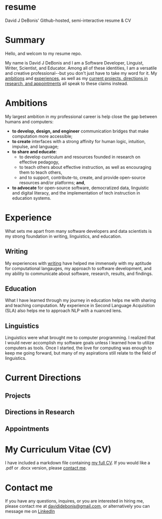 # resume
David J DeBonis' Github-hosted, semi-interactive resume &amp; CV

# Summary

Hello, and welcom to my resume repo.

My name is David J DeBonis and I am a Software Developer, Linguist, Writer, Scientist, and Educator. Among all of these identities, I am a versatile and creative professional--but you don't just have to take my word for it. My [ambitions](#ambitions) and [experiences](#experience), as well as my [current projects, directions in research, and appointments](#current-directions) all speak to these claims instead.

# Ambitions

My largest ambition in my professional career is help close the gap between humans and computers:
* **to develop, design, and engineer** communication bridges that make computation more accessible;
* **to create** interfaces with a strong affinity for human logic, intuition, impulse, and language;
* **to share and educate**:
  * to develop curriculum and resources founded in research on effective pedagogy,
  * to teach others about effective instruction, as well as encouraging them to teach others,
  * and to support, contribute-to, create, and provide open-source resources and/or platforms; **and**,
* **to advocate** for open-source software, democratized data, linguistic and digital literacy, and the implementation of tech instruction in education systems.

# Experience

What sets me apart from many software developers and data scientists is my strong foundation in writing, linguistics, and education.

## Writing

My experiences with [writing](experience/writing/) have helped me immensely with my aptitude for computational langauges, my approach to software development, and my ability to communicate about software, research, results, and findings.

## Education

What I have learned through my journey in education helps me with sharing and teaching computation. My experience in Second Language Acquisition (SLA) also helps me to approach NLP with a nuanced lens.

## Linguistics

Linguistics were what brought me to computer programming. I realized that I would never accomplish my software goals unless I learned how to utilize computers as tools. Once I started, the love for computing was enough to keep me going forward, but many of my aspirations still relate to the field of linguistics.

# Current Directions

## Projects

## Directions in Research

## Appointments

# My Curriculum Vitae (CV)

I have included a markdown file containing [my full CV](debonisDavidCvRaw.md). If
you would like a .pdf or .docx version, please [contact me](#contact-me).

# Contact me

If you have any questions, inquires, or you are interested in hiring me, please
contact me at davidjdebonis@gmail.com, or alternatively you can message me on
[LinkedIn](https://www.linkedin.com/in/djdebonis)
